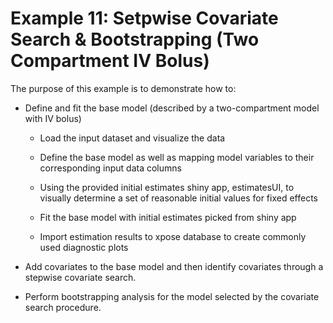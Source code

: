 # Example 11: Setpwise Covariate Search & Bootstrapping (Two Compartment IV Bolus)

The purpose of this example is to demonstrate how to:

-   Define and fit the base model (described by a two-compartment model with IV bolus)

    -   Load the input dataset and visualize the data

    -   Define the base model as well as mapping model variables to their corresponding input data columns

    -   Using the provided initial estimates shiny app, estimatesUI, to visually determine a set of reasonable initial values for fixed effects

    -   Fit the base model with initial estimates picked from shiny app

    -   Import estimation results to xpose database to create commonly used diagnostic plots

-   Add covariates to the base model and then identify covariates through a stepwise covariate search.

-   Perform bootstrapping analysis for the model selected by the covariate search procedure.
